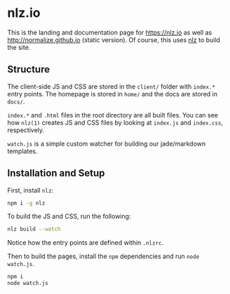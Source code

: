 # nlz.io

This is the landing and documentation page for https://nlz.io as well as http://normalize.github.io (static version).
Of course, this uses [nlz](https://github.com/normalize/nlz) to build the site.

## Structure

The client-side JS and CSS are stored in the `client/` folder with `index.*` entry points.
The homepage is stored in `home/` and the docs are stored in `docs/`.

`index.*` and `.html` files in the root directory are all built files.
You can see how `nlz(1)` creates JS and CSS files by looking at `index.js` and `index.css`, respectively.

`watch.js` is a simple custom watcher for building our jade/markdown templates.

## Installation and Setup

First, install `nlz`:

```bash
npm i -g nlz
```

To build the JS and CSS, run the following:

```bash
nlz build --watch
```

Notice how the entry points are defined within `.nlzrc`.

Then to build the pages,
install the `npm` dependencies and run `node watch.js`.

```bash
npm i
node watch.js
```
